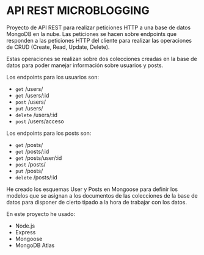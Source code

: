 # API REST MICROBLOGGING

Proyecto de API REST para realizar peticiones HTTP a una base de datos MongoDB en la nube. Las peticiones se hacen sobre endpoints que responden a las peticiones HTTP del cliente para realizar las operaciones de CRUD  (Create, Read, Update, Delete).

Estas operaciones se realizan sobre dos colecciones creadas en la base de datos para poder manejar información sobre usuarios y posts.

Los endpoints para los usuarios son:
- `get` /users/
- `get` /users/:id
- `post` /users/
- `put` /users/
- `delete` /users/:id
- `post` /users/acceso

Los endpoints para los posts son:
- `get` /posts/
- `get` /posts/:id
- `get` /posts/user/:id
- `post` /posts/
- `put` /posts/
- `delete` /posts/:id

He creado los esquemas User y Posts en Mongoose para definir los modelos que se asignan a los documentos de las colecciones de la base de datos para disponer de cierto tipado a la hora de trabajar con los datos.

En este proyecto he usado:

- Node.js
- Express
- Mongoose
- MongoDB Atlas
